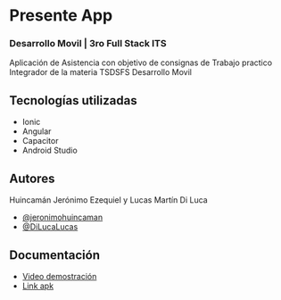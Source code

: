 # Presente App
### Desarrollo Movil | 3ro Full Stack ITS
 Aplicación de Asistencia con objetivo de consignas de Trabajo practico Integrador de la materia TSDSFS Desarrollo Movil

## Tecnologías utilizadas

* Ionic
* Angular
* Capacitor
* Android Studio

## Autores
Huincamán Jerónimo Ezequiel y Lucas Martín Di Luca
- [@jeronimohuincaman](https://github.com/jeronimohuincaman)
- [@DiLucaLucas](https://github.com/DiLucaLucas)

## Documentación

- [Video demostración](https://youtu.be/FffzL6XPR60)
- [Link apk](https://drive.google.com/file/d/18zschn3zngiMkNnE7umMi3xvJYhuVvIZ/view?usp=sharing)